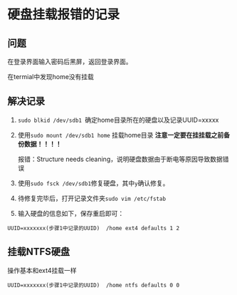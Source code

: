 # 硬盘挂载报错的记录

## 问题

在登录界面输入密码后黑屏，返回登录界面。

在termial中发现home没有挂载



## 解决记录

1. `sudo blkid /dev/sdb1 `确定home目录所在的硬盘以及记录UUID=xxxxx

2. 使用`sudo mount /dev/sdb1 home` 挂载home目录 **注意一定要在挂挂载之前备份数据！！！！** 

    报错：Structure needs cleaning，说明硬盘数据由于断电等原因导致数据错误

3. 使用`sudo fsck /dev/sdb1`修复硬盘，其中`y`确认修复。

4. 待修复完毕后，打开记录文件夹`sudo vim /etc/fstab`

5. 输入硬盘的信息如下，保存重启即可：

```
UUID=xxxxxxx(步骤1中记录的UUID)  /home ext4 defaults 1 2
```





## 挂载NTFS硬盘

操作基本和ext4挂载一样

```
UUID=xxxxxxx(步骤1中记录的UUID)  /home ntfs defaults 0 0 
```



